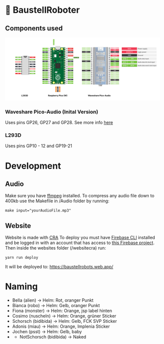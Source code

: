 # 🤖 BaustellRoboter

## Components used
![Pin Doc](./ReadmeFiles/PinDoc.svg)
### Waveshare Pico-Audio (Inital Version)
Uses pins GP26, GP27 and GP28. See more info [here](https://www.waveshare.com/wiki/Pico-Audio)
### L293D
Uses pins GP10 - 12 and GP19-21

# Development

## Audio
Make sure you have [ffmpeg](https://formulae.brew.sh/formula/ffmpeg#default) installed.
To compress any audio file down to 400kb use the Makefile in /Audio folder by running:

```
make input="yourAudioFile.mp3"   
```
## Website
Website is made with  [CRA](https://create-react-app.dev/) 
To deploy you must have [Firebase CLI](https://formulae.brew.sh/formula/firebase-cli) installed and be logged in with an account that has access to [this Firebase project](https://console.firebase.google.com/u/0/project/baustellrobots/database/baustellrobots-default-rtdb/data). 
Then inside the websites folder (/websitecra) run:
```
yarn run deploy
```
It will be deployed to: https://baustellrobots.web.app/
# Naming
- Bella (alien) -> Helm: Rot, oranger Punkt
- Bianca (robo) -> Helm: Gelb, oranger Punkt
- Fiona (monster) -> Helm: Orange, jsp label hinten
- Cosimo (nuscheln) -> Helm: Orange, grüner Sticker
- Schorsch (bidibida) -> Helm: Gelb, FCK SVP Sticker
- Adonis (miau) -> Helm: Orange, Implenia Sticker
- Jochen (psst) -> Helm: Gelb, baby
- + NotSchorsch (bidibida) -> Naked
